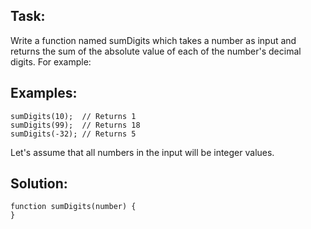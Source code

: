Task:
-----

Write a function named sumDigits which takes a number as input and returns the sum of the absolute value of each of the number's decimal digits. For example:

Examples:
---------
```
sumDigits(10);  // Returns 1
sumDigits(99);  // Returns 18
sumDigits(-32); // Returns 5
```

Let's assume that all numbers in the input will be integer values.

Solution:
---------

```
function sumDigits(number) {
}
```
